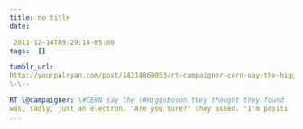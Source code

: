 ```yaml
---
title: no title
date:

 2011-12-14T09:29:14-05:00 
tags:  []

tumblr_url:
http://yourpalryan.com/post/14214869053/rt-campaigner-cern-say-the-higgsboson-they
\-\--

RT \@campaigner: \#CERN say the \#HiggsBoson they thought they found
was, sadly, just an electron. "Are you sure?" they asked. "I'm positi
...
```

